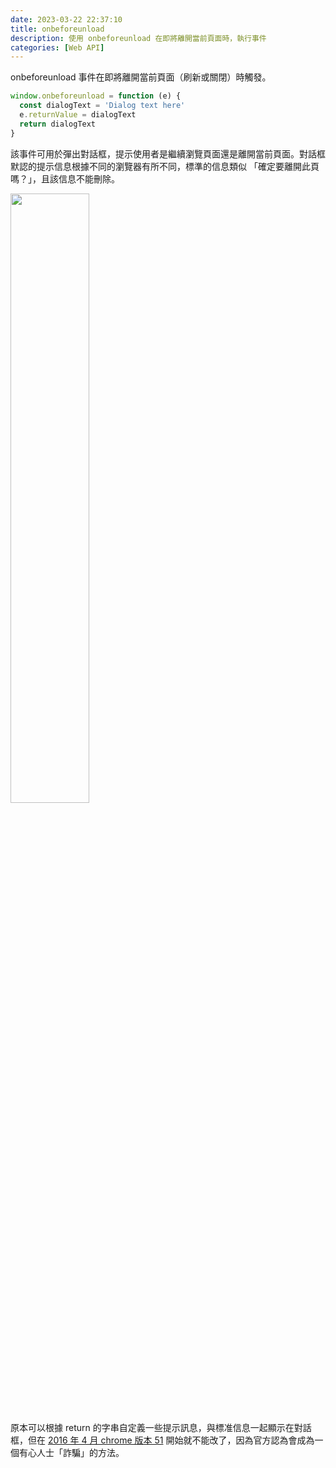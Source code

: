 ```yaml
---
date: 2023-03-22 22:37:10
title: onbeforeunload 
description: 使用 onbeforeunload 在即將離開當前頁面時，執行事件
categories: [Web API]
---
```


onbeforeunload 事件在即將離開當前頁面（刷新或關閉）時觸發。

```js
window.onbeforeunload = function (e) {
  const dialogText = 'Dialog text here'
  e.returnValue = dialogText
  return dialogText
}
```

該事件可用於彈出對話框，提示使用者是繼續瀏覽頁面還是離開當前頁面。對話框默認的提示信息根據不同的瀏覽器有所不同，標準的信息類似 「確定要離開此頁嗎？」，且該信息不能刪除。

<img src="https://i.imgur.com/wjf32Dp.png" width="50%" style="marginLeft:auto; marginRight:auto;" />

原本可以根據 return 的字串自定義一些提示訊息，與標准信息一起顯示在對話框，但在 [2016 年 4 月 chrome 版本 51]([https://developer.chrome.com/blog/chrome-51-deprecations/#remove-custom-messages-in-onbeforeunload-dialogs](https://developer.chrome.com/blog/chrome-51-deprecations/#remove-custom-messages-in-onbeforeunload-dialogs)) 開始就不能改了，因為官方認為會成為一個有心人士「詐騙」的方法。

